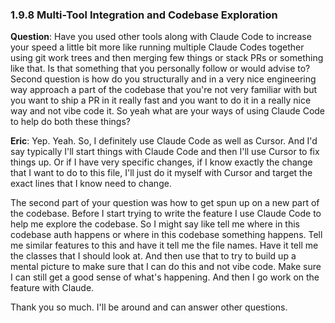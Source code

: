 ### 1.9.8 Multi-Tool Integration and Codebase Exploration

**Question**: Have you used other tools along with Claude Code to increase your speed a little bit more like running multiple Claude Codes together using git work trees and then merging few things or stack PRs or something like that. Is that something that you personally follow or would advise to? Second question is how do you structurally and in a very nice engineering way approach a part of the codebase that you're not very familiar with but you want to ship a PR in it really fast and you want to do it in a really nice way and not vibe code it. So yeah what are your ways of using Claude Code to help do both these things?

**Eric**: Yep. Yeah. So, I definitely use Claude Code as well as Cursor. And I'd say typically I'll start things with Claude Code and then I'll use Cursor to fix things up. Or if I have very specific changes, if I know exactly the change that I want to do to this file, I'll just do it myself with Cursor and target the exact lines that I know need to change.

The second part of your question was how to get spun up on a new part of the codebase. Before I start trying to write the feature I use Claude Code to help me explore the codebase. So I might say like tell me where in this codebase auth happens or where in this codebase something happens. Tell me similar features to this and have it tell me the file names. Have it tell me the classes that I should look at. And then use that to try to build up a mental picture to make sure that I can do this and not vibe code. Make sure I can still get a good sense of what's happening. And then I go work on the feature with Claude.

Thank you so much. I'll be around and can answer other questions.